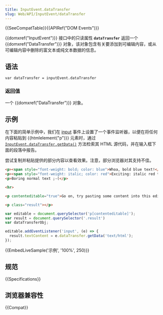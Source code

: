 ```yaml
---
title: InputEvent.dataTransfer
slug: Web/API/InputEvent/dataTransfer
---
```


{{SeeCompatTable}}{{APIRef("DOM Events")}}

{{domxref("InputEvent")}} 接口中的只读属性 **`dataTransfer`** 返回一个 {{domxref("DataTransfer")}} 对象，该对象包含有关要添加到可编辑内容，或从可编辑内容中删除的富文本或纯文本数据的信息。

## 语法

```plain
var dataTransfer = inputEvent.dataTransfer
```

### 返回值

一个 {{domxref("DataTransfer")}} 对象。

## 示例

在下面的简单示例中，我们在 [input](/zh-CN/docs/Web/API/HTMLElement/input_event) 事件上设置了一个事件监听器，以便在将任何内容粘贴到 {{htmlelement("p")}} 元素时，通过 [`InputEvent.dataTransfer.getData()`](/zh-CN/docs/Web/API/DataTransfer/getData) 方法检索其 HTML 源代码，并在输入框下面的段落中报告。

尝试复制并粘贴提供的部分内容以查看效果。注意，部分浏览器对其支持不佳。

```html
<p><span style="font-weight: bold; color: blue">Whoa, bold blue text!</span></p>
<p><span style="font-weight: italic; color: red">Exciting: italic red text!</span></p>
<p>Boring normal text ;-(</p>

<hr>

<p contenteditable="true">Go on, try pasting some content into this editable paragraph and see what happens!</p>

<p class="result"></p>
```

```js
var editable = document.querySelector('p[contenteditable]');
var result = document.querySelector('.result')
var dataTransferObj;

editable.addEventListener('input', (e) => {
  result.textContent = e.dataTransfer.getData('text/html');
});
```

{{EmbedLiveSample('示例', '100%', 250)}}

## 规范

{{Specifications}}

## 浏览器兼容性

{{Compat}}

